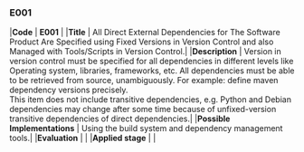 ### E001

|**Code**           | **E001** |
|**Title**          | All Direct External Dependencies for The Software Product Are Specified using Fixed Versions in Version Control and also Managed with Tools/Scripts in Version Control.|
|**Description**    | Version in version control must be specified for all dependencies in different levels like Operating system, libraries, frameworks, etc. All dependencies must be able to be retrieved from source, unambiguously. For example: define maven dependency versions precisely.<br/>This item does not include transitive dependencies, e.g. Python and Debian dependencies may change after some time because of unfixed-version transitive dependencies of direct dependencies.|
|**Possible Implementations** | Using the build system and dependency management tools.|
|**Evaluation**     | |
|**Applied stage**  | |
